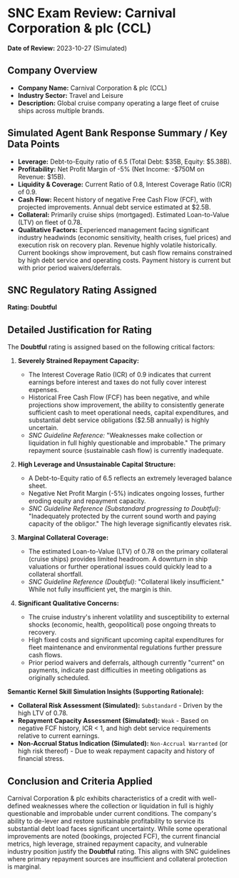 # SNC Exam Review: Carnival Corporation & plc (CCL)

**Date of Review:** 2023-10-27 (Simulated)

## Company Overview
- **Company Name:** Carnival Corporation & plc (CCL)
- **Industry Sector:** Travel and Leisure
- **Description:** Global cruise company operating a large fleet of cruise ships across multiple brands.

## Simulated Agent Bank Response Summary / Key Data Points
- **Leverage:** Debt-to-Equity ratio of 6.5 (Total Debt: $35B, Equity: $5.38B).
- **Profitability:** Net Profit Margin of -5% (Net Income: -$750M on Revenue: $15B).
- **Liquidity & Coverage:** Current Ratio of 0.8, Interest Coverage Ratio (ICR) of 0.9.
- **Cash Flow:** Recent history of negative Free Cash Flow (FCF), with projected improvements. Annual debt service estimated at $2.5B.
- **Collateral:** Primarily cruise ships (mortgaged). Estimated Loan-to-Value (LTV) on fleet of 0.78.
- **Qualitative Factors:** Experienced management facing significant industry headwinds (economic sensitivity, health crises, fuel prices) and execution risk on recovery plan. Revenue highly volatile historically. Current bookings show improvement, but cash flow remains constrained by high debt service and operating costs. Payment history is current but with prior period waivers/deferrals.

## SNC Regulatory Rating Assigned
**Rating: Doubtful**

## Detailed Justification for Rating
The **Doubtful** rating is assigned based on the following critical factors:

1.  **Severely Strained Repayment Capacity:**
    *   The Interest Coverage Ratio (ICR) of 0.9 indicates that current earnings before interest and taxes do not fully cover interest expenses.
    *   Historical Free Cash Flow (FCF) has been negative, and while projections show improvement, the ability to consistently generate sufficient cash to meet operational needs, capital expenditures, and substantial debt service obligations ($2.5B annually) is highly uncertain.
    *   *SNC Guideline Reference:* "Weaknesses make collection or liquidation in full highly questionable and improbable." The primary repayment source (sustainable cash flow) is currently inadequate.

2.  **High Leverage and Unsustainable Capital Structure:**
    *   A Debt-to-Equity ratio of 6.5 reflects an extremely leveraged balance sheet.
    *   Negative Net Profit Margin (-5%) indicates ongoing losses, further eroding equity and repayment capacity.
    *   *SNC Guideline Reference (Substandard progressing to Doubtful):* "Inadequately protected by the current sound worth and paying capacity of the obligor." The high leverage significantly elevates risk.

3.  **Marginal Collateral Coverage:**
    *   The estimated Loan-to-Value (LTV) of 0.78 on the primary collateral (cruise ships) provides limited headroom. A downturn in ship valuations or further operational issues could quickly lead to a collateral shortfall.
    *   *SNC Guideline Reference (Doubtful):* "Collateral likely insufficient." While not fully insufficient yet, the margin is thin.

4.  **Significant Qualitative Concerns:**
    *   The cruise industry's inherent volatility and susceptibility to external shocks (economic, health, geopolitical) pose ongoing threats to recovery.
    *   High fixed costs and significant upcoming capital expenditures for fleet maintenance and environmental regulations further pressure cash flows.
    *   Prior period waivers and deferrals, although currently "current" on payments, indicate past difficulties in meeting obligations as originally scheduled.

**Semantic Kernel Skill Simulation Insights (Supporting Rationale):**
*   **Collateral Risk Assessment (Simulated):** `Substandard` - Driven by the high LTV of 0.78.
*   **Repayment Capacity Assessment (Simulated):** `Weak` - Based on negative FCF history, ICR < 1, and high debt service requirements relative to current earnings.
*   **Non-Accrual Status Indication (Simulated):** `Non-Accrual Warranted` (or high risk thereof) - Due to weak repayment capacity and history of financial stress.

## Conclusion and Criteria Applied
Carnival Corporation & plc exhibits characteristics of a credit with well-defined weaknesses where the collection or liquidation in full is highly questionable and improbable under current conditions. The company's ability to de-lever and restore sustainable profitability to service its substantial debt load faces significant uncertainty. While some operational improvements are noted (bookings, projected FCF), the current financial metrics, high leverage, strained repayment capacity, and vulnerable industry position justify the **Doubtful** rating. This aligns with SNC guidelines where primary repayment sources are insufficient and collateral protection is marginal.
